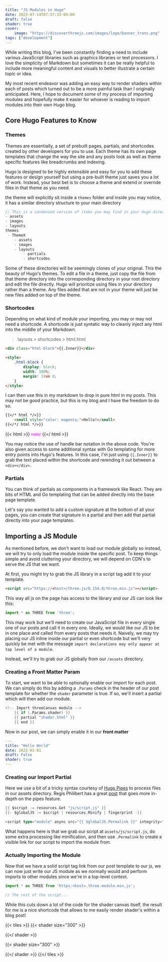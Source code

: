 ```yaml
---
title: "JS Modules in Hugo"
date: 2023-07-14T07:57:33-04:00
draft: false
shader: true
cover:
    image: "https://discoverthreejs.com/images/logo/banner_trans.png"
tags: ["development"]
---
```


While writing this blog, I've been constantly finding a need to include various JavaScript libraries such as graphics libraries or text processors. I love the simplicity of Markdown but sometimes it can be really helpful to include more meaningful content and visuals to better illustrate a certain topic or idea.

My most recent endeavor was adding an easy way to render shaders within each of posts which turned out to be a more painful task than I originally anticipated. Here, I hope to document some of my process of importing modules and hopefully make it easier for whoever is reading to import modules into their own Hugo blog.

## Core Hugo Features to Know

### Themes

Themes are essentially, a set of prebuilt pages, partials, and shortcodes created by other developers for you to use. Each theme has its own page templates that change the way the site and any posts look as well as theme specific features like breadcrumbs and indexing.

Hugo is designed to be highly extensible and easy for you to add these features or design yourself but using a pre-built theme just saves you a lot of work. Instead, your best bet is to choose a theme and extend or override files in that theme as you need.

the theme will explicitly sit inside a `themes` folder and inside you may notice, it has a similar directory structure to your main directory

```c
// This is a condensed version of items you may find in your Hugo directory
- assets
- images
- layouts
themes
 - ThemeX
    - assets
    - images
    - layouts
        - partials
        - shortcodes
```

Some of these directories will be seemingly clones of your original. This the beauty of Hugo's themes. To edit a file in a theme, just copy the file from that theme directory into the corresponding directory in your root directory and edit the file directly. Hugo will prioritize using files in your directory rather than a theme. Any files added that are not in your theme will just be new files added on top of the theme.

### Shortcodes

Depending on what kind of module your importing, you may or may not need a shortcode. A shortcode is just syntatic way to cleanly inject any html into the middle of your Markdown.

> layouts > shortcodes > html.html
```html
<div class="html-block">{{.Inner}}</div>

<style>
    .html-block {
        display: block;
        width: 100%;
        margin: 1rem 0;
    }
</style>
```

I can then use this in my markdown to drop in pure html in my posts. This may not be good practice, but this is my blog and I have the freedom to do so.

```md
{{</* html */>}}
    <small style="color: magenta;">Hello!</small> 
{{</*/ html */>}}
```
{{< html >}}
    <small style="color: magenta;">Hello!</small> 
{{</ html >}}

You may notice the use of handle bar notation in the above code. You're also given access to some additional syntax with Go templating for more entry points into Hugo's features. In this case, I'm just using `{{.Inner}}` to grab the text placed within the shortcode and rerending it out between a `<div></div>`.

### Partials

You can think of partials as components in a framework like React. They are bits of HTML and Go templating that can be added directly into the base page template.

Let's say you wanted to add a custom signature at the bottom of all your pages, you can create that signature in a partial and then add that partial directly into your page templates.

## Importing a JS Module

As mentioned before, we don't want to load our module globally so instead, we will try to only load the module inside the specific post. To keep things simple and avoid cluttering your directory, we will depend on CDN's to serve the JS that we want.

At first, you might try to grab the JS library in a script tag add it to your template.

```html
<script src="https://<host>/three.js/0.154.0/three.min.js"></script>
```

This way all js on the page has access to the library and our JS can look like this:

```js
import * as THREE from 'three';
```

This may work but we'll need to create our JavaScript file in every single one of our posts and call it in every one. Ideally, we would like our JS to be in one place and called from every posts that needs it. Naively, we may try placing our JS inline inside our partial or even shortcode but we'll very quickly be met with the message `import declarations may only appear at top level of a module`.

Instead, we'll try to grab our JS globally from our `/assets` directory.

### Creating a Front Matter Param

To start, we want to be able to optionally enable our import for each post. We can simply do this by adding a `.Params` check in the header of our post template for whether the `shader` parameter is true. If so, we'll insert a partial which will then add our module.

```go
<!-- Import threeCanvas module -->
    {{ if (.Params.shader) }}
    {{ partial "shader.html" }}
    {{ end }}
```

Now in our post, we can simply enable it in our **front matter**

```yml
---
title: "Hello World"
date: 2023-01-01
draft: False
shader: true
---
```

### Creating our Import Partial

Here we use a bit of a tricky syntax courtesy of [Hugo Pipes](https://gohugo.io/hugo-pipes/introduction/) to process files in our assets directory. Regis Philibert has a great [post](https://www.regisphilibert.com/blog/2018/07/hugo-pipes-and-asset-processing-pipeline/) that goes more in-depth on the pipes feature.

```go
{{ $script := resources.Get "js/script.js" }}
{{- $globalJS := $script | resources.Minify | fingerprint -}}

<script type="module" async src="{{ $globalJS.Permalink }}" integrity="{{ $globalJS.Data.Integrity }}"></script>
```

What happens here is that we grab our script at `assets/js/script.js`, do some extra processing like minification, and then use `.Permalink` to create a visible link for our script to import the module from.

### Actually Importing the Module

Now that we have a solid script tag link from our post template to our js, we can now just write our JS module as we normally would and perform imports to other modules since we're in a top-level context.

```js
import * as THREE from 'https:<host>.three.module.min.js';

// The rest of the script...
```

While this cuts down a lot of the code for the shader canvas itself, the result for me is a nice shortcode that allows to me easily render shader's within a blog post!

{{< tiles >}}
{{< shader size="300" >}}
<script class="fragment-shader" type="x-shader/x-fragment">
    uniform float u_time;
    uniform vec2 u_resolution;

    #define PI 3.1415926538
    #define TAU 6.2831855

    // Inigo Quilez
    vec3 palette( in float t )
    {
        vec3 a = vec3(.5);
        vec3 b = vec3(.5);
        vec3 c = vec3(1.);
        vec3 d = vec3(0.00, 0.33, 0.67);
        return a + b*cos( 6.28318*(c*t+d) );
    }

    float logistic(float x) {
        return 1./(1. + exp(-x));
    }

    float logistic_step(float x) {
        float repeat = 12.*(fract(x)) - 6.; // We want the logistic function between [-6,6]
        return logistic(repeat) + floor(x);
    }

    void main() {
        vec2 uv = (gl_FragCoord.xy*2. - u_resolution.xy) / u_resolution.y;
        float global_dist = length(uv);
        vec4 color;
        float dist = length(uv);
        float angle = atan(uv.y*PI, uv.x*PI);
        float layer_offset = dist*2.*TAU;
        float waves = 1.-sin(dist*5.*TAU - u_time*3.);
        float umbrella = sin(angle*5. + u_time + layer_offset);
        color += vec4(umbrella);
        color += waves;
        color *= vec4(palette(global_dist+u_time*.1),1.);
        color *= pow(color, vec4(1.2)); // Increase contrast
        gl_FragColor = color;
    }
</script>
{{</ shader >}}

{{< shader size="300" >}}
<script class="fragment-shader" type="x-shader/x-fragment">
#ifdef GL_ES
precision mediump float;
#endif

uniform float u_time;
uniform vec2 u_resolution;
uniform vec2 u_mouse;

#define PI 3.1415926538

float square(vec2 uv, vec2 pos, float size) {
    float blur = .02;
    vec2 bot = smoothstep(pos-blur, pos, uv);
    vec2 top = smoothstep(pos+size, pos+size+blur, uv);
    vec2 shape = bot-top;
    return shape.x*shape.y;
}

mat2 rotate(float angle) {
    return mat2(
        cos(angle), -sin(angle),
        sin(angle), cos(angle)
    );
}

void main() {
    vec3 color;
    vec2 uv = (gl_FragCoord.xy*2. - u_resolution.xy) / u_resolution.y;
    float dist = length(uv);
    dist = sin(dist*2. + u_time);
    dist = pow(dist, 8.);

    uv = fract(uv*5.*rotate(u_time*.2) + 3.*sin(u_time*.5))*2. - 1.;

    float shape = square(uv, vec2(-dist/2.), dist);

    shape += smoothstep(-.02, -.01, uv.x) -
     smoothstep(.01, .02, uv.x) +
     smoothstep(-.02, -.01, uv.y) -
     smoothstep(.01, .02, uv.y);
    color = vec3(shape);

    gl_FragColor = vec4(color, 1.);
}
</script>
{{</ shader >}}
{{</ tiles >}}